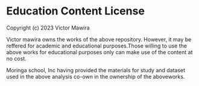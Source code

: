 # Education Content License

Copyright (c) 2023 Victor Mawira

Victor mawira owns the works of the above repository. However, it may be reffered for academic and educational purposes.Those willing to use the above works for educational purposes only can make use of the content at no cost.

Moringa school, Inc having provided the materials for study and dataset used in the above analysis co-own in the ownership of the aboveworks.
